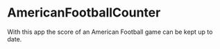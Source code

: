 # AmericanFootballCounter

With this app the score of an American Football game can be kept up to date. 
